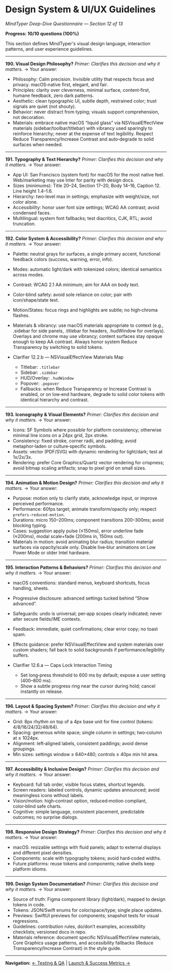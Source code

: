 # Design System & UI/UX Guidelines

_MindTyper Deep-Dive Questionnaire — Section 12 of 13_

**Progress: 10/10 questions (100%)**

This section defines MindTyper's visual design language, interaction patterns, and user experience guidelines.

---

**190. Visual Design Philosophy?**
_Primer: Clarifies this decision and why it matters._
→ Your answer:

- Philosophy: Calm precision. Invisible utility that respects focus and privacy. macOS‑native first, elegant, and fair.
- Principles: clarity over cleverness, minimal surface, content‑first, humane feedback, zero dark patterns.
- Aesthetic: clean typographic UI, subtle depth, restrained color; trust signals are quiet (not shouty).
- Behavior: never distract from typing; visuals support comprehension, not decoration.
- Materials: embrace native macOS “liquid glass” via NSVisualEffectView materials (sidebar/toolbar/titlebar) with vibrancy used sparingly to reinforce hierarchy; never at the expense of text legibility. Respect Reduce Transparency/Increase Contrast and auto‑degrade to solid surfaces when needed.

---

**191. Typography & Text Hierarchy?**
_Primer: Clarifies this decision and why it matters._
→ Your answer:

- App UI: San Francisco (system font) for macOS for the most native feel. Web/marketing may use Inter for parity with design docs.
- Sizes (minimums): Title 20–24, Section 17–20, Body 14–16, Caption 12. Line height 1.4–1.6.
- Hierarchy: two‑level max in settings; emphasize with weight/size, not color alone.
- Accessibility: honor user font size settings; WCAG AA contrast; avoid condensed faces.
- Multilingual: system font fallbacks; test diacritics, CJK, RTL; avoid truncation.

---

**192. Color System & Accessibility?**
_Primer: Clarifies this decision and why it matters._
→ Your answer:

- Palette: neutral grays for surfaces, a single primary accent, functional feedback colors (success, warning, error, info).
- Modes: automatic light/dark with tokenized colors; identical semantics across modes.
- Contrast: WCAG 2.1 AA minimum; aim for AAA on body text.
- Color‑blind safety: avoid sole reliance on color; pair with icon/shape/state text.
- Motion/States: focus rings and highlights are subtle; no high‑chroma flashes.
- Materials & vibrancy: use macOS materials appropriate to context (e.g., .sidebar for side panels, .titlebar for headers, .hudWindow for overlays). Overlays and chrome may use vibrancy; content surfaces stay opaque enough to keep AA contrast. Always honor system Reduce Transparency by switching to solid tokens.

- Clarifier 12.2.b — NSVisualEffectView Materials Map
  - Titlebar: `.titlebar`
  - Sidebar: `.sidebar`
  - HUD/Overlay: `.hudWindow`
  - Popover: `.popover`
  - Fallbacks: when Reduce Transparency or Increase Contrast is enabled, or on low‑end hardware, degrade to solid color tokens with identical hierarchy and contrast.

---

**193. Iconography & Visual Elements?**
_Primer: Clarifies this decision and why it matters._
→ Your answer:

- Icons: SF Symbols where possible for platform consistency; otherwise minimal line icons on a 24px grid, 2px stroke.
- Consistency: fixed stroke, corner radii, and padding; avoid metaphor‑laden or culture‑specific symbols.
- Assets: vector (PDF/SVG) with dynamic rendering for light/dark; test at 1x/2x/3x.
- Rendering: prefer Core Graphics/Quartz vector rendering for crispness; avoid bitmap scaling artifacts; snap to pixel grid on small sizes.

---

**194. Animation & Motion Design?**
_Primer: Clarifies this decision and why it matters._
→ Your answer:

- Purpose: motion only to clarify state, acknowledge input, or improve perceived performance.
- Performance: 60fps target; animate transform/opacity only; respect `prefers-reduced-motion`.
- Durations: micro 150–200ms; component transitions 200–300ms; avoid blocking typing.
- Cases: suggestion apply pulse (≤150ms), error underline fade (≈200ms), modal scale+fade (200ms in, 150ms out).
- Materials in motion: avoid animating blur radius; transition material surfaces via opacity/scale only. Disable live‑blur animations on Low Power Mode or older Intel hardware.

---

**195. Interaction Patterns & Behaviors?**
_Primer: Clarifies this decision and why it matters._
→ Your answer:

- macOS conventions: standard menus, keyboard shortcuts, focus handling, sheets.
- Progressive disclosure: advanced settings tucked behind “Show advanced”.
- Safeguards: undo is universal; per‑app scopes clearly indicated; never alter secure fields/IME contexts.
- Feedback: immediate, quiet confirmations; clear error copy; no toast spam.
- Effects guidance: prefer NSVisualEffectView and system materials over custom shaders; fall back to solid backgrounds if performance/legibility suffers.

- Clarifier 12.6.a — Caps Lock Interaction Timing
  - Set long‑press threshold to 600 ms by default; expose a user setting (400–800 ms).
  - Show a subtle progress ring near the cursor during hold; cancel instantly on release.

---

**196. Layout & Spacing System?**
_Primer: Clarifies this decision and why it matters._
→ Your answer:

- Grid: 8px rhythm on top of a 4px base unit for fine control (tokens: 4/8/16/24/32/48/64).
- Spacing: generous white space; single column in settings; two‑column at ≥ 1024px.
- Alignment: left‑aligned labels, consistent paddings; avoid dense groupings.
- Min sizes: settings window ≥ 640×480; controls ≥ 40px min hit area.

---

**197. Accessibility & Inclusive Design?**
_Primer: Clarifies this decision and why it matters._
→ Your answer:

- Keyboard: full tab order, visible focus states, shortcut legends.
- Screen readers: labeled controls, dynamic updates announced; avoid meaningless icons without labels.
- Vision/motion: high‑contrast option, reduced‑motion compliant, color‑blind safe charts.
- Cognitive: simple language, consistent placement, predictable outcomes; no surprise dialogs.

---

**198. Responsive Design Strategy?**
_Primer: Clarifies this decision and why it matters._
→ Your answer:

- macOS: resizable settings with fluid panels; adapt to external displays and different pixel densities.
- Components: scale with typography tokens; avoid hard‑coded widths.
- Future platforms: reuse tokens and components; native shells keep platform idioms.

---

**199. Design System Documentation?**
_Primer: Clarifies this decision and why it matters._
→ Your answer:

- Source of truth: Figma component library (light/dark), mapped to design tokens in code.
- Tokens: JSON/Swift enums for color/space/type; single place updates.
- Previews: SwiftUI previews for components; snapshot tests for visual regressions.
- Guidelines: contribution rules, do/don’t examples, accessibility checklists; versioned docs in repo.
- Materials reference: document specific NSVisualEffectView materials, Core Graphics usage patterns, and accessibility fallbacks (Reduce Transparency/Increase Contrast) in the style guide.

---

**Navigation:**
[← Testing & QA](11_testing_qa.md) | [Launch & Success Metrics →](13_launch_metrics.md)
